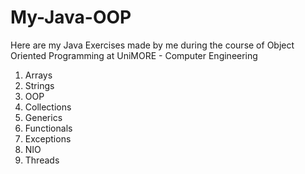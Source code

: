 # My-Java-OOP
Here are my Java Exercises made by me during the course of Object Oriented Programming at UniMORE - Computer Engineering
1. Arrays
3. Strings
4. OOP
5. Collections
6. Generics
7. Functionals
8. Exceptions
9. NIO
10. Threads
